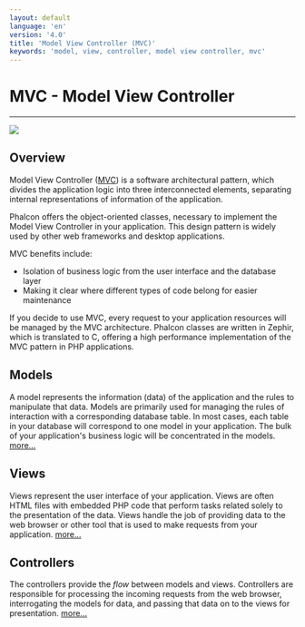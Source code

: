 ```yaml
---
layout: default
language: 'en'
version: '4.0'
title: 'Model View Controller (MVC)'
keywords: 'model, view, controller, model view controller, mvc'
---
```


# MVC - Model View Controller

* * *

![](/assets/images/document-status-stable-success.svg)

## Overview

Model View Controller ([MVC](https://en.wikipedia.org/wiki/Model–view–controller)) is a software architectural pattern, which divides the application logic into three interconnected elements, separating internal representations of information of the application.

Phalcon offers the object-oriented classes, necessary to implement the Model View Controller in your application. This design pattern is widely used by other web frameworks and desktop applications.

MVC benefits include:

* Isolation of business logic from the user interface and the database layer
* Making it clear where different types of code belong for easier maintenance

If you decide to use MVC, every request to your application resources will be managed by the MVC architecture. Phalcon classes are written in Zephir, which is translated to C, offering a high performance implementation of the MVC pattern in PHP applications.

## Models

A model represents the information (data) of the application and the rules to manipulate that data. Models are primarily used for managing the rules of interaction with a corresponding database table. In most cases, each table in your database will correspond to one model in your application. The bulk of your application's business logic will be concentrated in the models. [more...](db-models)

## Views

Views represent the user interface of your application. Views are often HTML files with embedded PHP code that perform tasks related solely to the presentation of the data. Views handle the job of providing data to the web browser or other tool that is used to make requests from your application. [more...](views)

## Controllers

The controllers provide the *flow* between models and views. Controllers are responsible for processing the incoming requests from the web browser, interrogating the models for data, and passing that data on to the views for presentation. [more...](controllers)